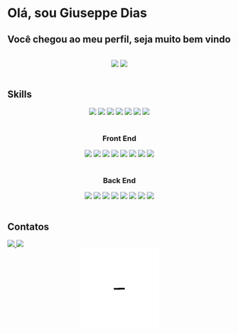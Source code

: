 <h1>Olá, sou Giuseppe Dias</h1>
<h2>Você chegou ao meu perfil, seja muito bem vindo</h2>

<br />

<div align="center">
  <picture>
    <source 
      height="180em"
      srcset="https://github-readme-stats.vercel.app/api?username=galio17&show_icons=true&theme=synthwave&count_private=true&bg_color=0a0116"
      media="(prefers-color-scheme: dark)"
    />
    <source
      height="180em"
      srcset="https://github-readme-stats.vercel.app/api?username=galio17&show_icons=true&theme=dracula&count_private=true"
      media="(prefers-color-scheme: light), (prefers-color-scheme: no-preference)"
    />
    <img height="180em" src="https://github-readme-stats.vercel.app/api?username=galio17&show_icons=true&count_private=true" />
  </picture>
  <picture>
    <source 
      height="180em"
      srcset="https://github-readme-stats.vercel.app/api/top-langs?username=galio17&show_icons=true&theme=synthwave&count_private=true&layout=compact&bg_color=0a0116"
      media="(prefers-color-scheme: dark)"
    />
    <source
      height="180em"
      srcset="https://github-readme-stats.vercel.app/api/top-langs?username=galio17&show_icons=true&theme=dracula&count_private=true&layout=compact"
      media="(prefers-color-scheme: light), (prefers-color-scheme: no-preference)"
    />
    <img height="180em" src="https://github-readme-stats.vercel.app/api/top-langs?username=galio17&show_icons=true&count_private=true&layout=compact" />
  </picture>
</div>

<br />

<h2>Skills</h2>

<div align="center">
  <div>
    <img src="https://img.shields.io/badge/HTML5-E34F26?style=for-the-badge&logo=html5&labelColor=101010" />
    <img src="https://img.shields.io/badge/CSS3-1572B6?style=for-the-badge&logo=css3&logoColor=1572B6&labelColor=101010" />
    <img src="https://img.shields.io/badge/Git-F05032?style=for-the-badge&logo=git&labelColor=101010" />
    <img src="https://img.shields.io/badge/JavaScript-F7DF1E?style=for-the-badge&logo=javascript&labelColor=101010" />
    <img src="https://img.shields.io/badge/Docker-2496ED?style=for-the-badge&logo=docker&labelColor=101010" />
    <img src="https://img.shields.io/badge/Jest-C21325?style=for-the-badge&logo=jest&logoColor=C21325&labelColor=101010" />
    <img src="https://img.shields.io/badge/TypeScript-007ACC?style=for-the-badge&logo=typescript&labelColor=101010" />
  </div>
  
  <br />
  
  <h3>Front End</h3>
  <div>
    <img src="https://img.shields.io/badge/React-136f63?style=for-the-badge&logo=react&labelColor=101010" />
    <img src="https://img.shields.io/badge/Next_JS-white?style=for-the-badge&logo=next.js&labelColor=101010" />
    <img src="https://img.shields.io/badge/Tailwind_CSS-38B2AC?style=for-the-badge&logo=tailwind-css&labelColor=101010" />
    <img src="https://img.shields.io/badge/Styled_Components-DB7093?style=for-the-badge&logo=styled-components&labelColor=101010" />
    <img src="https://img.shields.io/badge/Swiper-6332F6?style=for-the-badge&logo=swiper&labelColor=101010" />
    <img src="https://img.shields.io/badge/Material_UI-007FFF?style=for-the-badge&logo=mui&labelColor=101010" />
    <img src="https://img.shields.io/badge/Radix_UI-101010?style=for-the-badge&logo=radix-ui&labelColor=101010" />
    <img src="https://img.shields.io/badge/React_Hook_Form-EC5990?style=for-the-badge&logo=react-hook-form&labelColor=101010" />
  </div>

  <br />

  <h3>Back End</h3>
  <div>
    <img src="https://img.shields.io/badge/NodeJS-339933?style=for-the-badge&logo=node.js&labelColor=101010" />
    <img src="https://img.shields.io/badge/Prima_ORM-2D3748?style=for-the-badge&logo=prisma&labelColor=101010" />
    <img src="https://img.shields.io/badge/Type_ORM-101010?style=for-the-badge&logo=typeorm&labelColor=101010" />
    <img src="https://img.shields.io/badge/Python-14354C?style=for-the-badge&logo=python&labelColor=101010" />
    <img src="https://img.shields.io/badge/DJango-092E20?style=for-the-badge&logo=django&logoColor=092E20&labelColor=101010" />
    <img src="https://img.shields.io/badge/PostgreSQL-316192?style=for-the-badge&logo=postgresql&labelColor=101010" />
    <img src="https://img.shields.io/badge/SQ_Lite-003B57?style=for-the-badge&logo=sqlite&logoColor=003B57&labelColor=101010" />
    <img src="https://img.shields.io/badge/Mongo_DB-47A248?style=for-the-badge&logo=mongodb&labelColor=101010" />
  </div>
</div>

<br />

<h2>Contatos</h2>

<div>
  <a href="mailto:giuseppe.dias17@gmail.com?">
    <img src="https://img.icons8.com/fluency/48/null/gmail.png" />
  </a>
  <a href="https://www.linkedin.com/in/giuseppe-dias/">
    <img src="https://img.icons8.com/color/48/null/linkedin.png" />
  </a>
</div>

<div align="center">
  <img height="180em" src="./animation.gif"/>
</div>
